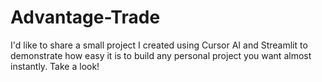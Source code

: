 # Advantage-Trade
I'd like to share a small project I created using Cursor AI and Streamlit to demonstrate how easy it is to build any personal project you want almost instantly. Take a look!
